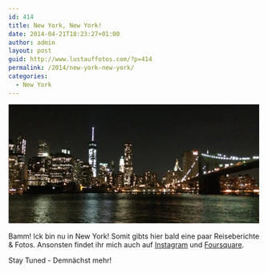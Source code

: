 ```yaml
---
id: 414
title: New York, New York!
date: 2014-04-21T18:23:27+01:00
author: admin
layout: post
guid: http://www.lustauffotos.com/?p=414
permalink: /2014/new-york-new-york/
categories:
  - New York
---
```

[<img class="aligncenter wp-image-415 size-full" src="/files/2014/04/wkThPkABn_8oS9sW1RBeOJxNiATeQYKCnaLqnCDlv1w-e1398101045824.png" alt="wkThPkABn_8oS9sW1RBeOJxNiATeQYKCnaLqnCDlv1w" width="500" height="237" />](/files/2014/04/wkThPkABn_8oS9sW1RBeOJxNiATeQYKCnaLqnCDlv1w.png)

Bamm! Ick bin nu in New York! Somit gibts hier bald eine paar Reiseberichte & Fotos. Ansonsten findet ihr mich auch auf [Instagram](http://instagram.com/tobitobes) und [Foursquare](https://foursquare.com/user/131807).

Stay Tuned - Demnächst mehr!